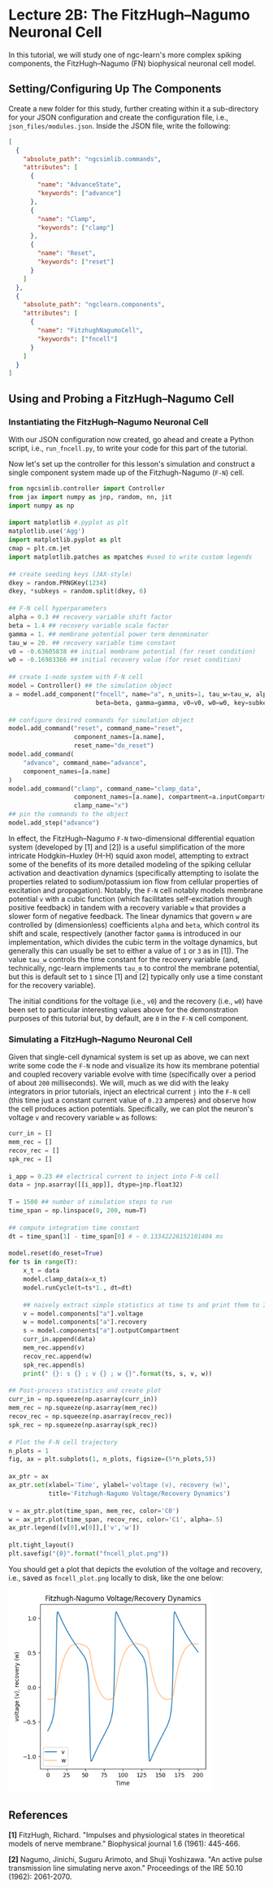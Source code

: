 # Lecture 2B: The FitzHugh–Nagumo Neuronal Cell

In this tutorial, we will study one of ngc-learn's more complex spiking components,
the FitzHugh–Nagumo (FN) biophysical neuronal cell model.

## Setting/Configuring Up The Components

Create a new folder for this study, further creating within it a
sub-directory for your JSON configuration and create the configuration
file, i.e., `json_files/modules.json`.
Inside the JSON file, write the following:

```json
[
  {
    "absolute_path": "ngcsimlib.commands",
    "attributes": [
      {
        "name": "AdvanceState",
        "keywords": ["advance"]
      },
      {
        "name": "Clamp",
        "keywords": ["clamp"]
      },
      {
        "name": "Reset",
        "keywords": ["reset"]
      }
    ]
  },
  {
    "absolute_path": "ngclearn.components",
    "attributes": [
      {
        "name": "FitzhughNagumoCell",
        "keywords": ["fncell"]
      }
    ]
  }
]
```

## Using and Probing a FitzHugh–Nagumo Cell

### Instantiating the FitzHugh–Nagumo Neuronal Cell

With our JSON configuration now created, go ahead and create a Python script,
i.e., `run_fncell.py`, to write your code for this part of the tutorial.

Now let's set up the controller for this lesson's simulation and construct a
single component system made up of the Fitzhugh-Nagumo (`F-N`) cell.

```python
from ngcsimlib.controller import Controller
from jax import numpy as jnp, random, nn, jit
import numpy as np

import matplotlib #.pyplot as plt
matplotlib.use('Agg')
import matplotlib.pyplot as plt
cmap = plt.cm.jet
import matplotlib.patches as mpatches #used to write custom legends

## create seeding keys (JAX-style)
dkey = random.PRNGKey(1234)
dkey, *subkeys = random.split(dkey, 6)

## F-N cell hyperparameters
alpha = 0.3 ## recovery variable shift factor
beta = 1.4 ## recovery variable scale factor
gamma = 1. ## membrane potential power term denominator
tau_w = 20. ## recovery variable time constant
v0 = -0.63605838 ## initial membrane potential (for reset condition)
w0 = -0.16983366 ## initial recovery value (for reset condition)

## create 1-node system with F-N cell
model = Controller() ## the simulation object
a = model.add_component("fncell", name="a", n_units=1, tau_w=tau_w, alpha=alpha,
                        beta=beta, gamma=gamma, v0=v0, w0=w0, key=subkeys[0])

## configure desired commands for simulation object
model.add_command("reset", command_name="reset",
                  component_names=[a.name],
                  reset_name="do_reset")
model.add_command(
    "advance", command_name="advance",
    component_names=[a.name]
)
model.add_command("clamp", command_name="clamp_data",
                  component_names=[a.name], compartment=a.inputCompartmentName(),
                  clamp_name="x")
## pin the commands to the object
model.add_step("advance")
```

In effect, the FitzHugh–Nagumo `F-N` two-dimensional differential
equation system (developed by [1] and [2]) is
a useful simplification of the more intricate Hodgkin–Huxley (H-H) squid axon
model, attempting to extract some of the benefits of its more detailed modeling
of the spiking cellular activation and deactivation dynamics (specifically
attempting to isolate the properties related to sodium/potassium ion flow
from cellular properties of excitation and propagation). Notably, the `F-N`
cell notably models membrane potential `v` with a cubic function (which facilitates
self-excitation through positive feedback) in tandem with a recovery variable `w`
that provides a slower form of negative feedback. The linear dynamics that govern
`w` are controlled by (dimensionless) coefficients `alpha` and  `beta`, which
control its shift and scale, respectively (another factor `gamma` is introduced
in our implementation, which divides the cubic term in the voltage dynamics, but
generally this can usually be set to either a value of `1` or `3` as in [1]).
The value `tau_w` controls the time constant for the recovery variable (and,
technically, ngc-learn implements `tau_m` to control the membrane potential,
but this is default set to `1` since [1] and [2] typically only use a time
constant for the recovery variable).

The initial conditions for the voltage (i.e., `v0`) and the recovery (i.e., `w0`)
have been set to particular interesting values above for the demonstration
purposes of this tutorial but, by default, are `0` in the `F-N` cell component.


### Simulating a FitzHugh–Nagumo Neuronal Cell

Given that single-cell dynamical system is set up as above, we can next
write some code the `F-N` node and visualize its how its membrane potential and
coupled recovery variable evolve with time (specifically over a period of about
`200` milliseconds). We will, much as we did with the leaky integrators in
prior tutorials, inject an electrical current `j` into the `F-N` cell (this time
just a constant current value of `0.23` amperes) and observe how the cell
produces action potentials.
Specifically, we can plot the neuron's voltage `v` and recovery variable `w`
as follows:

```python
curr_in = []
mem_rec = []
recov_rec = []
spk_rec = []

i_app = 0.23 ## electrical current to inject into F-N cell
data = jnp.asarray([[i_app]], dtype=jnp.float32)

T = 1500 ## number of simulation steps to run
time_span = np.linspace(0, 200, num=T)

## compute integration time constant
dt = time_span[1] - time_span[0] # ~ 0.13342228152101404 ms

model.reset(do_reset=True)
for ts in range(T):
    x_t = data
    model.clamp_data(x=x_t)
    model.runCycle(t=ts*1., dt=dt)

    ## naively extract simple statistics at time ts and print them to I/O
    v = model.components["a"].voltage
    w = model.components["a"].recovery
    s = model.components["a"].outputCompartment
    curr_in.append(data)
    mem_rec.append(v)
    recov_rec.append(w)
    spk_rec.append(s)
    print(" {}: s {} ; v {} ; w {}".format(ts, s, v, w))

## Post-process statistics and create plot
curr_in = np.squeeze(np.asarray(curr_in))
mem_rec = np.squeeze(np.asarray(mem_rec))
recov_rec = np.squeeze(np.asarray(recov_rec))
spk_rec = np.squeeze(np.asarray(spk_rec))

# Plot the F-N cell trajectory
n_plots = 1
fig, ax = plt.subplots(1, n_plots, figsize=(5*n_plots,5))

ax_ptr = ax
ax_ptr.set(xlabel='Time', ylabel='voltage (v), recovery (w)',
           title='Fitzhugh-Nagumo Voltage/Recovery Dynamics')

v = ax_ptr.plot(time_span, mem_rec, color='C0')
w = ax_ptr.plot(time_span, recov_rec, color='C1', alpha=.5)
ax_ptr.legend([v[0],w[0]],['v','w'])

plt.tight_layout()
plt.savefig("{0}".format("fncell_plot.png"))
```

You should get a plot that depicts the evolution of the voltage and recovery,
i.e., saved as `fncell_plot.png` locally to disk, like the one below:

<img src="../../images/tutorials/neurocog/fncell_plot.png" width="400" />

## References

<b>[1]</b> FitzHugh, Richard. "Impulses and physiological states in theoretical
models of nerve membrane." Biophysical journal 1.6 (1961): 445-466.

<b>[2]</b> Nagumo, Jinichi, Suguru Arimoto, and Shuji Yoshizawa. "An active
pulse transmission line simulating nerve axon." Proceedings of the IRE 50.10
(1962): 2061-2070.

